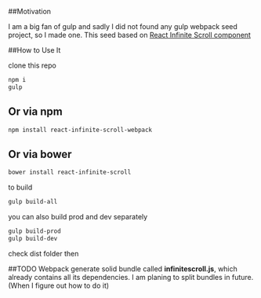 ##Motivation

I am a big fan of gulp and sadly I did not found any gulp webpack seed project, so I made one.
This seed based on [React Infinite Scroll component](https://github.com/lapanoid/react-infinite-scroll)

##How to Use It

clone this repo

```bash
npm i
gulp
```

## Or via npm 
```bash
npm install react-infinite-scroll-webpack
```

## Or via bower
```bash
bower install react-infinite-scroll
```

to build
```bash
gulp build-all
```
you can also build prod and dev separately

```bash
gulp build-prod
gulp build-dev
```
check dist folder then

##TODO
Webpack generate solid bundle called **infinitescroll.js**, which already contains all its dependencies. 
I am planing to split bundles in future. (When I figure out how to do it)




